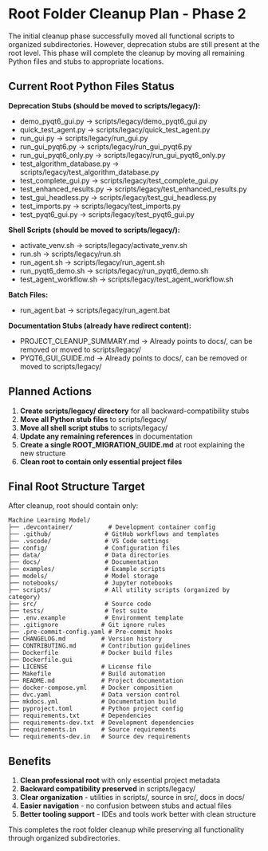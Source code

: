 Root Folder Cleanup Plan - Phase 2
=====================================

The initial cleanup phase successfully moved all functional scripts to organized subdirectories. However, deprecation stubs are still present at the root level. This phase will complete the cleanup by moving all remaining Python files and stubs to appropriate locations.

## Current Root Python Files Status

**Deprecation Stubs (should be moved to scripts/legacy/):**


- demo_pyqt6_gui.py → scripts/legacy/demo_pyqt6_gui.py
- quick_test_agent.py → scripts/legacy/quick_test_agent.py
- run_gui.py → scripts/legacy/run_gui.py
- run_gui_pyqt6.py → scripts/legacy/run_gui_pyqt6.py
- run_gui_pyqt6_only.py → scripts/legacy/run_gui_pyqt6_only.py
- test_algorithm_database.py → scripts/legacy/test_algorithm_database.py
- test_complete_gui.py → scripts/legacy/test_complete_gui.py
- test_enhanced_results.py → scripts/legacy/test_enhanced_results.py
- test_gui_headless.py → scripts/legacy/test_gui_headless.py
- test_imports.py → scripts/legacy/test_imports.py
- test_pyqt6_gui.py → scripts/legacy/test_pyqt6_gui.py


**Shell Scripts (should be moved to scripts/legacy/):**

- activate_venv.sh → scripts/legacy/activate_venv.sh
- run.sh → scripts/legacy/run.sh
- run_agent.sh → scripts/legacy/run_agent.sh
- run_pyqt6_demo.sh → scripts/legacy/run_pyqt6_demo.sh
- test_agent_workflow.sh → scripts/legacy/test_agent_workflow.sh


**Batch Files:**


- run_agent.bat → scripts/legacy/run_agent.bat

**Documentation Stubs (already have redirect content):**

- PROJECT_CLEANUP_SUMMARY.md → Already points to docs/, can be removed or moved to scripts/legacy/
- PYQT6_GUI_GUIDE.md → Already points to docs/, can be removed or moved to scripts/legacy/

## Planned Actions

1. **Create scripts/legacy/ directory** for all backward-compatibility stubs
2. **Move all Python stub files** to scripts/legacy/
3. **Move all shell script stubs** to scripts/legacy/
4. **Update any remaining references** in documentation
5. **Create a single ROOT_MIGRATION_GUIDE.md** at root explaining the new structure
6. **Clean root to contain only essential project files**


## Final Root Structure Target

After cleanup, root should contain only:

```
Machine Learning Model/
├── .devcontainer/          # Development container config
├── .github/               # GitHub workflows and templates
├── .vscode/               # VS Code settings
├── config/                # Configuration files
├── data/                  # Data directories
├── docs/                  # Documentation
├── examples/              # Example scripts
├── models/                # Model storage
├── notebooks/             # Jupyter notebooks
├── scripts/               # All utility scripts (organized by category)
├── src/                   # Source code
├── tests/                 # Test suite
├── .env.example           # Environment template
├── .gitignore            # Git ignore rules
├── .pre-commit-config.yaml # Pre-commit hooks
├── CHANGELOG.md          # Version history
├── CONTRIBUTING.md       # Contribution guidelines
├── Dockerfile            # Docker build files
├── Dockerfile.gui
├── LICENSE               # License file
├── Makefile              # Build automation
├── README.md             # Project documentation
├── docker-compose.yml    # Docker composition
├── dvc.yaml              # Data version control
├── mkdocs.yml            # Documentation build
├── pyproject.toml        # Python project config
├── requirements.txt      # Dependencies
├── requirements-dev.txt  # Development dependencies
├── requirements.in       # Source requirements
└── requirements-dev.in   # Source dev requirements
```

## Benefits

1. **Clean professional root** with only essential project metadata
2. **Backward compatibility preserved** in scripts/legacy/
3. **Clear organization** - utilities in scripts/, source in src/, docs in docs/
4. **Easier navigation** - no confusion between stubs and actual files
5. **Better tooling support** - IDEs and tools work better with clean structure

This completes the root folder cleanup while preserving all functionality through organized subdirectories.
